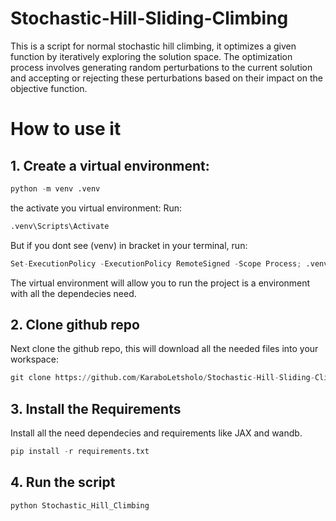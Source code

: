 # Stochastic-Hill-Sliding-Climbing
This is a script for normal stochastic hill climbing, it optimizes a given function by iteratively exploring the solution space. The optimization process involves generating random perturbations to the current solution and accepting or rejecting these perturbations based on their impact on the objective function.

# How to use it

## 1. Create a virtual environment:
```python
python -m venv .venv
```

the activate you virtual environment:
Run:

```python
.venv\Scripts\Activate
```
But if you dont see (venv) in bracket in your terminal, run:

```python
Set-ExecutionPolicy -ExecutionPolicy RemoteSigned -Scope Process; .venv\Scripts\Activate
```

The virtual environment will allow you to run the project is a environment with all the dependecies need.

## 2. Clone github repo

Next clone the github repo, this will download all the needed files into your workspace:

```python
git clone https://github.com/KaraboLetsholo/Stochastic-Hill-Sliding-Climbing.git
```

## 3. Install the Requirements

Install all the need dependecies and requirements like JAX and wandb.

```python
pip install -r requirements.txt
```

## 4. Run the script

```
python Stochastic_Hill_Climbing
```
